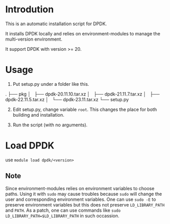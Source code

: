 # Introdution

This is an automatic installation script for DPDK.

It installs DPDK locally and relies on environment-modules to manage the multi-version environment.

It support DPDK with version >= 20. 

# Usage

1. Put setup.py under a folder like this.

.
├── pkg
│   ├── dpdk-20.11.10.tar.xz
│   ├── dpdk-21.11.7.tar.xz
│   ├── dpdk-22.11.5.tar.xz
│   └── dpdk-23.11.tar.xz
└── setup.py

2. Edit setup.py, change variable `root`.  This changes the place for both building and installation.

3. Run the script (with no arguments).

# Load DPDK

use `module load dpdk/<version>`

## Note 

Since environment-modules relies on environment variables to choose paths. 
Using it with `sudo` may cause troubles because `sudo` will change the user and corresponding environment variables.
One can use `sudo -E` to preserve environment variables but this does not preserve `LD_LIBRARY_PATH` and `PATH`.
As a patch, one can use commands like `sudo LD_LIBRARY_PATH=$LD_LIBRARY_PATH` in such occassion.
